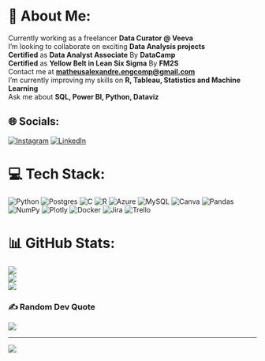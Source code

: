 # 💫 About Me:
Currently working as a freelancer <b>Data Curator @ Veeva</b><br>I’m looking to collaborate on exciting <b>Data Analysis projects</b><br><b>Certified</b> as <b>Data Analyst Associate</b> By <b>DataCamp</b><br><b>Certified</b> as <b>Yellow Belt in Lean Six Sigma</b> By <b>FM2S</b><br>Contact me at <b>matheusalexandre.engcomp@gmail.com</b><br>I’m currently improving my skills on <b>R, Tableau, Statistics and Machine Learning</b><br>Ask me about <b>SQL, Power BI, Python, Dataviz</b>


## 🌐 Socials:
[![Instagram](https://img.shields.io/badge/Instagram-%23E4405F.svg?logo=Instagram&logoColor=white)](https://instagram.com/matheusaraujotrd) [![LinkedIn](https://img.shields.io/badge/LinkedIn-%230077B5.svg?logo=linkedin&logoColor=white)](https://linkedin.com/in/https://www.linkedin.com/in/matheus-alexandre-de-araujo/) 

# 💻 Tech Stack:
![Python](https://img.shields.io/badge/python-3670A0?style=for-the-badge&logo=python&logoColor=ffdd54) ![Postgres](https://img.shields.io/badge/postgres-%23316192.svg?style=for-the-badge&logo=postgresql&logoColor=white) ![C](https://img.shields.io/badge/c-%2300599C.svg?style=for-the-badge&logo=c&logoColor=white) ![R](https://img.shields.io/badge/r-%23276DC3.svg?style=for-the-badge&logo=r&logoColor=white) ![Azure](https://img.shields.io/badge/azure-%230072C6.svg?style=for-the-badge&logo=azure-devops&logoColor=white) ![MySQL](https://img.shields.io/badge/mysql-%2300f.svg?style=for-the-badge&logo=mysql&logoColor=white) ![Canva](https://img.shields.io/badge/Canva-%2300C4CC.svg?style=for-the-badge&logo=Canva&logoColor=white) ![Pandas](https://img.shields.io/badge/pandas-%23150458.svg?style=for-the-badge&logo=pandas&logoColor=white) ![NumPy](https://img.shields.io/badge/numpy-%23013243.svg?style=for-the-badge&logo=numpy&logoColor=white) ![Plotly](https://img.shields.io/badge/Plotly-%233F4F75.svg?style=for-the-badge&logo=plotly&logoColor=white) ![Docker](https://img.shields.io/badge/docker-%230db7ed.svg?style=for-the-badge&logo=docker&logoColor=white) ![Jira](https://img.shields.io/badge/jira-%230A0FFF.svg?style=for-the-badge&logo=jira&logoColor=white) ![Trello](https://img.shields.io/badge/Trello-%23026AA7.svg?style=for-the-badge&logo=Trello&logoColor=white)
# 📊 GitHub Stats:
![](https://github-readme-stats.vercel.app/api?username=matheusaraujotrd&theme=dark&hide_border=false&include_all_commits=false&count_private=false)<br/>
![](https://github-readme-streak-stats.herokuapp.com/?user=matheusaraujotrd&theme=dark&hide_border=false)<br/>
![](https://github-readme-stats.vercel.app/api/top-langs/?username=matheusaraujotrd&theme=dark&hide_border=false&include_all_commits=false&count_private=false&layout=compact)

### ✍️ Random Dev Quote
![](https://quotes-github-readme.vercel.app/api?type=horizontal&theme=merko)

---
[![](https://visitcount.itsvg.in/api?id=matheusaraujotrd&icon=1&color=3)](https://visitcount.itsvg.in)

<!-- Proudly created with GPRM ( https://gprm.itsvg.in ) -->
